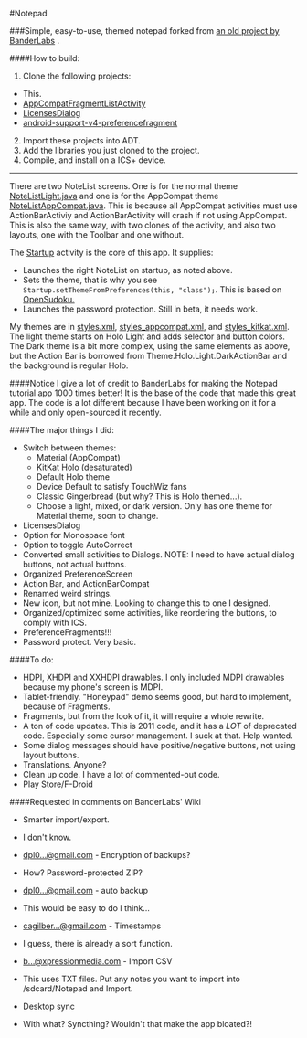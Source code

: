 #Notepad

###Simple, easy-to-use, themed notepad forked from [an old project by BanderLabs](https://code.google.com/p/banderlabs) .

####How to build:
 1. Clone the following projects:
  * This.
  * [AppCompatFragmentListActivity](https://github.com/easyaspi314/AppCompatFragmentListActivity)
  * [LicensesDialog](https://github.com/PSDev/LicensesDialog)
  * [android-support-v4-preferencefragment](https://github.com/kolavar/android-support-v4-preferencefragment)
 2. Import these projects into ADT.
 3. Add the libraries you just cloned to the project.
 4. Compile, and install on a ICS+ device.

---- 
There are two NoteList screens. One is for the normal theme [NoteListLight.java](src/bander/notepad/NoteListLight.java) and one is for the AppCompat theme [NoteListAppCompat.java](src/bander/notepad/NoteListAppCompat.java). This is because all AppCompat activities must use ActionBarActiviy and ActionBarActivity will crash if not using AppCompat. This is also the same way, with two clones of the activity, and also two layouts, one with the Toolbar and one without.

The [Startup](src/bander/notepad/Startup.java) activity is the core of this app. It supplies:
- Launches the right NoteList on startup, as noted above.
- Sets the theme, that is why you see `Startup.setThemeFromPreferences(this, "class");`. This is based on [OpenSudoku.](https://github.com/romario333/opensudoku)
- Launches the password protection. Still in beta, it needs work.


My themes are in [styles.xml](res/values/styles.xml), [styles_appcompat.xml](res/values/styles_appcompat.xml), and [styles_kitkat.xml](res/values/styles_kitkat.xml). The light theme starts on Holo Light and adds selector and button colors. The Dark theme is a bit more complex, 
using the same elements as above, but the Action Bar is borrowed from Theme.Holo.Light.DarkActionBar and the background is regular Holo.

####Notice
I give a lot of credit to BanderLabs for making the Notepad tutorial app 1000 times better! It is the base of the code that made this great app. The code is a lot different because I have been working on it for a while and only open-sourced it recently.

####The major things I did:
- Switch between themes:
  * Material (AppCompat) 
  * KitKat Holo (desaturated)
  * Default Holo theme
  * Device Default to satisfy TouchWiz fans
  * Classic Gingerbread (but why? This is Holo themed...). 
  * Choose a light, mixed, or dark version. Only has one theme for Material theme, soon to change.
- LicensesDialog
- Option for Monospace font
- Option to toggle AutoCorrect
- Converted small activities to Dialogs. NOTE: I need to have actual dialog buttons, not actual buttons.
- Organized PreferenceScreen
- Action Bar, and ActionBarCompat
- Renamed weird strings.
- New icon, but not mine. Looking to change this to one I designed.
- Organized/optimized some activities, like reordering the buttons, to comply with ICS.
- PreferenceFragments!!!
- Password protect. Very basic.

####To do:
- HDPI, XHDPI and XXHDPI drawables. I only included MDPI drawables because my phone's screen is MDPI.
- Tablet-friendly. "Honeypad" demo seems good, but hard to implement, because of Fragments.
- Fragments, but from the look of it, it will require a whole rewrite.
- A ton of code updates. This is 2011 code, and it has a *LOT* of deprecated code. Especially some cursor management. I suck at that. Help wanted.
- Some dialog messages should have positive/negative buttons, not using layout buttons.
- Translations. Anyone?
- Clean up code. I have a lot of commented-out code.
- Play Store/F-Droid

####Requested in comments on BanderLabs' Wiki
- Smarter import/export. 
 * I don't know. 
- dpl0...@gmail.com - Encryption of backups?
 * How? Password-protected ZIP?
- dpl0...@gmail.com - auto backup 
 * This would be easy to do I think...
- cagilber...@gmail.com - Timestamps
 * I guess, there is already a sort function.
- b...@xpressionmedia.com - Import CSV
 * This uses TXT files. Put any notes you want to import into /sdcard/Notepad and Import.
- Desktop sync
 * With what? Syncthing? Wouldn't that make the app bloated?!
